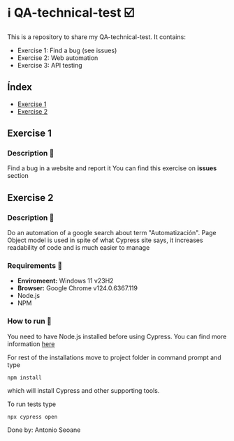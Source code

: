 # ℹ️ QA-technical-test ☑️

This is a repository to share my QA-technical-test. It contains:
- Exercise 1: Find a bug (see issues)
- Exercise 2: Web automation
- Exercise 3: API testing

## Índex 
- [Exercise 1](#exercise-1) 
- [Exercise 2](#exercise-2) 

## Exercise 1
### Description 📖
Find a bug in a website and report it
You can find this exercise on **issues** section

## Exercise 2
### Description 📖
Do an automation of a google search about term "Automatización".
Page Object model is used in spite of what Cypress site says, it increases readability of code and is much easier to manage


### Requirements 🧰

- **Enviromeent:** Windows 11  v23H2
- **Browser:** Google Chrome v124.0.6367.119
- Node.js
- NPM
  
### How to run 🎯

You need to have Node.js installed before using Cypress. You can find more information [here](https://nodejs.org/en/learn/getting-started/how-to-install-nodejs)

For rest of the installations move to project folder in command prompt and type

    npm install

which will install Cypress and other supporting tools.

To run tests type

    npx cypress open 

Done by: Antonio Seoane
